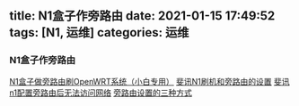 title: N1盒子作旁路由
date: 2021-01-15 17:49:52
tags: [N1, 运维]
categories: 运维
---
### N1盒子作旁路由

[N1盒子做旁路由刷OpenWRT系统（小白专用）](https://www.cnblogs.com/neobuddy/p/n1-setup.html)
[斐讯N1刷机和旁路由的设置](https://zhangguanzhang.github.io/2020/05/12/N1-flash/)
[斐讯n1配置旁路由后无法访问网络](https://blog.qust.me/posts/feixunn1/)
[旁路由设置的三种方式](https://oeone.cn/archives/486.html)
